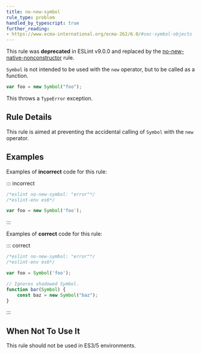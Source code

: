 ```yaml
---
title: no-new-symbol
rule_type: problem
handled_by_typescript: true
further_reading:
- https://www.ecma-international.org/ecma-262/6.0/#sec-symbol-objects
---
```


This rule was **deprecated** in ESLint v9.0.0 and replaced by the [no-new-native-nonconstructor](no-new-native-nonconstructor) rule.

`Symbol` is not intended to be used with the `new` operator, but to be called as a function.

```js
var foo = new Symbol("foo");
```

This throws a `TypeError` exception.

## Rule Details

This rule is aimed at preventing the accidental calling of `Symbol` with the `new` operator.

## Examples

Examples of **incorrect** code for this rule:

::: incorrect

```js
/*eslint no-new-symbol: "error"*/
/*eslint-env es6*/

var foo = new Symbol('foo');
```

:::

Examples of **correct** code for this rule:

::: correct

```js
/*eslint no-new-symbol: "error"*/
/*eslint-env es6*/

var foo = Symbol('foo');

// Ignores shadowed Symbol.
function bar(Symbol) {
    const baz = new Symbol("baz");
}

```

:::

## When Not To Use It

This rule should not be used in ES3/5 environments.
